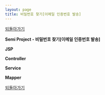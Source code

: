 ```yaml
---
layout: page
title: 비밀번호 찾기[이메일 인증번호 발송]
---
```


[되돌아가기](https://leesohyeon96.github.io/projects/#semiprojectfirstgist)

**Semi Project - 비밀번호 찾기[이메일 인증번호 발송]**  

**JSP**
<script src="https://gist.github.com/leesohyeon96/e146794f17d53f544a2738c1259824de.js"></script>  
    
**Controller**
<script src="https://gist.github.com/leesohyeon96/fbbd8defccd8ff27710502454972ea74.js"></script>  

**Service**
<script src="https://gist.github.com/leesohyeon96/d2043d067fd4e16eb4960edcc86cb3f3.js"></script>  

**Mapper**
<script src="https://gist.github.com/leesohyeon96/7856326263d5235e19a57f5c3b17a26c.js"></script>


[되돌아가기](https://leesohyeon96.github.io/projects/#semiprojectfirstgist)

